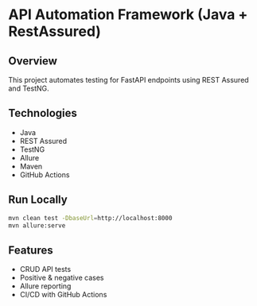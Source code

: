 # API Automation Framework (Java + RestAssured)
## Overview
This project automates testing for FastAPI endpoints using REST Assured and TestNG.

## Technologies
- Java
- REST Assured
- TestNG
- Allure
- Maven
- GitHub Actions

## Run Locally
```bash
mvn clean test -DbaseUrl=http://localhost:8000
mvn allure:serve
```

## Features
- CRUD API tests
- Positive & negative cases
- Allure reporting
- CI/CD with GitHub Actions
